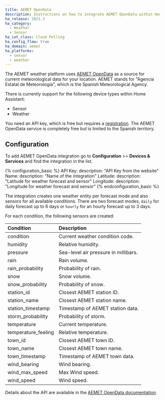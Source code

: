 ```yaml
---
title: AEMET OpenData
description: Instructions on how to integrate AEMET OpenData within Home Assistant.
ha_release: 2021.3
ha_category:
  - Weather
  - Sensor
ha_iot_class: Cloud Polling
ha_config_flow: true
ha_domain: aemet
ha_platforms:
  - sensor
  - weather
---
```


The AEMET weather platform uses [AEMET OpenData](https://opendata.aemet.es/) as a source for current meteorological data for your location. AEMET stands for "Agencia Estatal de Meteorología", which is the Spanish Meteorological Agency.

There is currently support for the following device types within Home Assistant:

- Sensor
- Weather

You need an API key, which is free but requires a [registration](https://opendata.aemet.es/centrodedescargas/altaUsuario).
The AEMET OpenData service is completely free but is limited to the Spanish territory.

## Configuration

To add AEMET OpenData integration go to **Configuration** >> **Devices & Services** and find the integration in the list.

{% configuration_basic %}
API Key:
  description: "API Key from the website"
Name:
  description: "Name of the integration"
Latitude:
  description: "Latitude for weather forecast and sensor"
Longitude:
  description: "Longitude for weather forecast and sensor"
{% endconfiguration_basic %}

The integration creates one weather entity per forecast mode and also sensors for all available conditions. There are two forecast modes, `daily` for daily forecast up to 6 days or `hourly` for an hourly forecast up to 3 days.

For each condition, the following sensors are created:

| Condition           | Description                          |
| :------------------ | :----------------------------------- |
| condition           | Current weather condition code.      |
| humidity            | Relative humidity.                   |
| pressure            | Sea-level air pressure in millibars. |
| rain                | Rain volume.                         |
| rain_probability    | Probability of rain.                 |
| snow                | Snow volume.                         |
| snow_probability    | Probability of snow.                 |
| station_id          | Closest AEMET station ID.            |
| station_name        | Closest AEMET station name.          |
| station_timestamp   | Timestamp of AEMET station data.     |
| storm_probability   | Probability of storm.                |
| temperature         | Current temperature.                 |
| temperature_feeling | Relative temperature.                |
| town_id             | Closest AEMET town ID.               |
| town_name           | Closest AEMET town name.             |
| town_timestamp      | Timestamp of AEMET town data.        |
| wind_bearing        | Wind bearing.                        |
| wind_max_speed      | Max Wind speed.                      |
| wind_speed          | Wind speed.                          |

Details about the API are available in the [AEMET OpenData documentation](https://opendata.aemet.es/dist).
